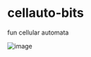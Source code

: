 # cellauto-bits
fun cellular automata

![image](https://user-images.githubusercontent.com/40219740/130315998-c8166d34-fcdc-4da7-bfb3-4d7b65df3871.png)


